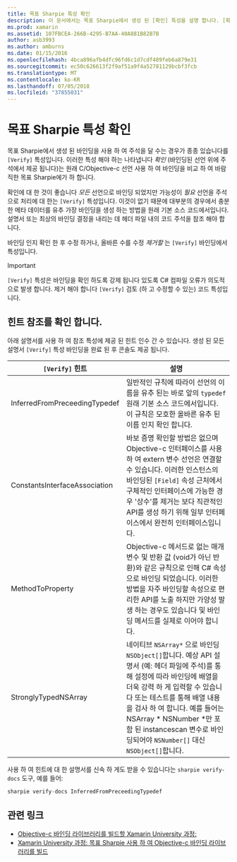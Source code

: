 ```yaml
---
title: 목표 Sharpie 특성 확인
description: 이 문서에서는 목표 Sharpie에서 생성 된 [확인] 특성을 설명 합니다. [확인] 특성 목표 Sharpie 출력 확인 수동으로 해야 하는 개발자에 게 강조 표시 합니다.
ms.prod: xamarin
ms.assetid: 107FBCEA-266B-4295-B7AA-40A881B82B7B
author: asb3993
ms.author: amburns
ms.date: 01/15/2016
ms.openlocfilehash: 4bca896afb4dfc96fd6c1d7cdf489feb6a879e31
ms.sourcegitcommit: ec50c626613f2f9af51a9f4a52781129bcbf3fcb
ms.translationtype: MT
ms.contentlocale: ko-KR
ms.lasthandoff: 07/05/2018
ms.locfileid: "37855031"
---
```

# <a name="objective-sharpie-verify-attributes"></a>목표 Sharpie 특성 확인

목표 Sharpie에서 생성 된 바인딩을 사용 하 여 주석을 달 수는 경우가 종종 있습니다를 `[Verify]` 특성입니다. 이러한 특성 해야 하는 나타냅니다 _확인_ (바인딩된 선언 위에 주석에서 제공 됩니다)는 원래 C/Objective-c 선언 사용 하 여 바인딩을 비교 하 여 바람직한 목표 Sharpie에가 하 합니다.

확인에 대 한 것이 좋습니다 _모든_ 선언으로 바인딩 되었지만 가능성이 _필요_ 선언을 주석으로 처리에 대 한는 `[Verify]` 특성입니다. 이것이 없기 때문에 대부분의 경우에서 충분 한 메타 데이터를 유추 가장 바인딩을 생성 하는 방법을 원래 기본 소스 코드에서입니다. 설명서 또는 최상의 바인딩 결정을 내리는 데 헤더 파일 내의 코드 주석을 참조 해야 합니다.

바인딩 인지 확인 한 후 수정 하거나, 올바른 수를 수정 _제거할_ 는 `[Verify]` 바인딩에서 특성입니다.

> [!IMPORTANT]
> `[Verify]` 특성은 바인딩을 확인 하도록 강제 됩니다 있도록 C# 컴파일 오류가 의도적으로 발생 합니다. 제거 해야 합니다 `[Verify]` 검토 (하 고 수정할 수 있는) 코드 특성입니다.

## <a name="verify-hints-reference"></a>힌트 참조를 확인 합니다.

아래 설명서를 사용 하 여 참조 특성에 제공 된 힌트 인수 간 수 있습니다. 생성 된 모든 설명서 `[Verify]` 특성 바인딩을 완료 된 후 콘솔도 제공 됩니다.

|`[Verify]` 힌트|설명|
|---|---|
|InferredFromPreceedingTypedef|일반적인 규칙에 따라이 선언의 이름을 유추 된는 바로 앞의 `typedef` 원래 기본 소스 코드에서입니다. 이 규칙은 모호한 올바른 유추 된 이름 인지 확인 합니다.|
|ConstantsInterfaceAssociation|바보 증명 확인할 방법은 없으며 Objective-c 인터페이스를 사용 하 여 extern 변수 선언은 연결할 수 있습니다. 이러한 인스턴스의 바인딩된 `[Field]` 속성 근처에서 구체적인 인터페이스에 가능한 경우 '상수'를 제거는 보다 직관적인 API를 생성 하기 위해 일부 인터페이스에서 완전히 인터페이스입니다.|
|MethodToProperty|Objective-c 메서드로 없는 매개 변수 및 반환 값 (void가 아닌 반환)와 같은 규칙으로 인해 C# 속성으로 바인딩 되었습니다. 이러한 방법을 자주 바인딩할 속성으로 편리한 API를 노출 하지만 가양성 발생 하는 경우도 있습니다 및 바인딩 메서드를 실제로 이어야 합니다.|
|StronglyTypedNSArray|네이티브 `NSArray*` 으로 바인딩 `NSObject[]`합니다. 예상 API 설명서 (예: 헤더 파일에 주석)를 통해 설정에 따라 바인딩에 배열을 더욱 강력 하 게 입력할 수 있습니다 또는 테스트를 통해 배열 내용을 검사 하 여 합니다. 예를 들어는 NSArray * NSNumber *만 포함 된 instancescan 변수로 바인딩되어야 `NSNumber[]` 대신 `NSObject[]`합니다.|

사용 하 여 힌트에 대 한 설명서를 신속 하 게도 받을 수 있습니다는 `sharpie verify-docs` 도구, 예를 들어:

```csharp
sharpie verify-docs InferredFromPreceedingTypedef
```

## <a name="related-links"></a>관련 링크

- [Objective-c 바인딩 라이브러리를 빌드할 Xamarin University 과정:](https://university.xamarin.com/classes/track/all#building-an-objective-c-bindings-library)
- [Xamarin University 과정: 목표 Sharpie 사용 하 여 Objective-c 바인딩 라이브러리를 빌드](https://university.xamarin.com/classes/track/all#build-an-objective-c-bindings-library-with-objective-sharpie)
